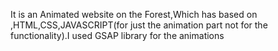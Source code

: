 It is an Animated website on the Forest,Which has based on ,HTML,CSS,JAVASCRIPT(for just the animation part not for the functionality).I used GSAP library for the animations
